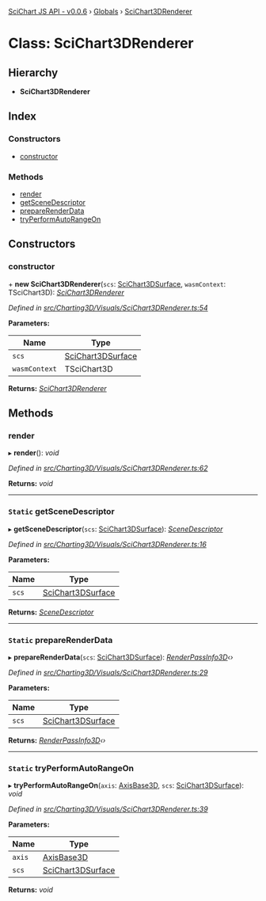 [SciChart JS API - v0.0.6](../README.md) › [Globals](../globals.md) › [SciChart3DRenderer](scichart3drenderer.md)

# Class: SciChart3DRenderer

## Hierarchy

* **SciChart3DRenderer**

## Index

### Constructors

* [constructor](scichart3drenderer.md#constructor)

### Methods

* [render](scichart3drenderer.md#render)
* [getSceneDescriptor](scichart3drenderer.md#static-getscenedescriptor)
* [prepareRenderData](scichart3drenderer.md#static-preparerenderdata)
* [tryPerformAutoRangeOn](scichart3drenderer.md#static-tryperformautorangeon)

## Constructors

###  constructor

\+ **new SciChart3DRenderer**(`scs`: [SciChart3DSurface](scichart3dsurface.md), `wasmContext`: TSciChart3D): *[SciChart3DRenderer](scichart3drenderer.md)*

*Defined in [src/Charting3D/Visuals/SciChart3DRenderer.ts:54](https://github.com/ABTSoftware/SciChart.Dev/blob/f6fba97af2/Web/src/SciChart/src/Charting3D/Visuals/SciChart3DRenderer.ts#L54)*

**Parameters:**

Name | Type |
------ | ------ |
`scs` | [SciChart3DSurface](scichart3dsurface.md) |
`wasmContext` | TSciChart3D |

**Returns:** *[SciChart3DRenderer](scichart3drenderer.md)*

## Methods

###  render

▸ **render**(): *void*

*Defined in [src/Charting3D/Visuals/SciChart3DRenderer.ts:62](https://github.com/ABTSoftware/SciChart.Dev/blob/f6fba97af2/Web/src/SciChart/src/Charting3D/Visuals/SciChart3DRenderer.ts#L62)*

**Returns:** *void*

___

### `Static` getSceneDescriptor

▸ **getSceneDescriptor**(`scs`: [SciChart3DSurface](scichart3dsurface.md)): *[SceneDescriptor](scenedescriptor.md)*

*Defined in [src/Charting3D/Visuals/SciChart3DRenderer.ts:16](https://github.com/ABTSoftware/SciChart.Dev/blob/f6fba97af2/Web/src/SciChart/src/Charting3D/Visuals/SciChart3DRenderer.ts#L16)*

**Parameters:**

Name | Type |
------ | ------ |
`scs` | [SciChart3DSurface](scichart3dsurface.md) |

**Returns:** *[SceneDescriptor](scenedescriptor.md)*

___

### `Static` prepareRenderData

▸ **prepareRenderData**(`scs`: [SciChart3DSurface](scichart3dsurface.md)): *[RenderPassInfo3D](renderpassinfo3d.md)‹›*

*Defined in [src/Charting3D/Visuals/SciChart3DRenderer.ts:29](https://github.com/ABTSoftware/SciChart.Dev/blob/f6fba97af2/Web/src/SciChart/src/Charting3D/Visuals/SciChart3DRenderer.ts#L29)*

**Parameters:**

Name | Type |
------ | ------ |
`scs` | [SciChart3DSurface](scichart3dsurface.md) |

**Returns:** *[RenderPassInfo3D](renderpassinfo3d.md)‹›*

___

### `Static` tryPerformAutoRangeOn

▸ **tryPerformAutoRangeOn**(`axis`: [AxisBase3D](axisbase3d.md), `scs`: [SciChart3DSurface](scichart3dsurface.md)): *void*

*Defined in [src/Charting3D/Visuals/SciChart3DRenderer.ts:39](https://github.com/ABTSoftware/SciChart.Dev/blob/f6fba97af2/Web/src/SciChart/src/Charting3D/Visuals/SciChart3DRenderer.ts#L39)*

**Parameters:**

Name | Type |
------ | ------ |
`axis` | [AxisBase3D](axisbase3d.md) |
`scs` | [SciChart3DSurface](scichart3dsurface.md) |

**Returns:** *void*
